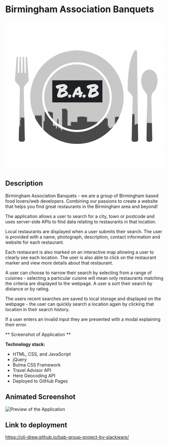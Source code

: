 # Birmingham Association Banquets

![BAB Logo](assets/images/Plate-logo.png)

## Description

Birmingham Association Banquets - we are a group of Birmingham based food lovers/web developers. Combining our passions to create a website that helps you find great restaurants in the Birmingham area and beyond!

The application allows a user to search for a city, town or postcode and uses server-side APIs to find data relating to restaurants in that location.

Local restaurants are displayed when a user submits their search. The user is provided with a name, photograph, description, contact information and website for each restaurant.

Each restaurant is also marked on an interactive map allowing a user to clearly see each location. The user is also able to click on the restaurant marker and view more details about that restaurant.

A user can choose to narrow their search by selecting from a range of cuisines - selecting a particular cuisine will mean only restaurants matching the criteria are displayed to the webpage. A user a sort their search by distance or by rating.

The users recent searches are saved to local storage and displayed on the webpage - the user can quickly search a location again by clicking that location in their search history.

If a user enters an invalid input they are presented with a modal explaining their error.

** Screenshot of Application **


**Technology stack:**

- HTML, CSS, and JavaScript
- jQuery
- Bulma CSS Framework
- Travel Advisor API
- Here Geocoding API
- Deployed to GitHub Pages

## Animated Screenshot

![Preview of the Application](./assets/images/bab.gif)

## Link to deployment

https://oli-drew.github.io/bab-group-project-by-slackware/
